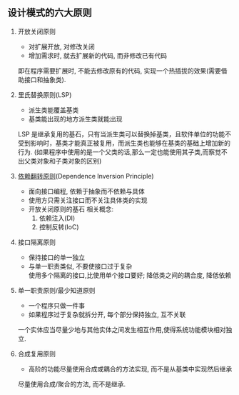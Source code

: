 ## 设计模式的六大原则
1. 开放关闭原则  
   - 对扩展开放, 对修改关闭
   - 增加需求时, 就去扩展新的代码, 而非修改已有代码  
   
   即在程序需要扩展时, 不能去修改原有的代码, 实现一个热插拔的效果(需要借助接口和抽象类).
2. 里氏替换原则(LSP)  
   - 派生类能覆盖基类
   - 基类能出现的地方派生类就能出现    

   LSP 是继承复用的基石，只有当派生类可以替换掉基类，且软件单位的功能不受到影响时，基类才能真正被复用，而派生类也能够在基类的基础上增加新的行为. (如果程序中使用的是一个父类的话,那么一定也能使用其子类,而察觉不出父类对象和子类对象的区别)
3. [依赖翻转原则](./依赖反转原则.md)(Dependence Inversion Principle)  
   - 面向接口编程, 依赖于抽象而不依赖与具体  
   - 使用方只需关注接口而不关注具体类的实现  
   - 开放关闭原则的基石
   相关概念:   
      1. 依赖注入(DI)
      2. 控制反转(IoC)
4. 接口隔离原则  
   - 保持接口的单一独立
   - 与单一职责类似, 不要使接口过于复杂  
   使用多个隔离的接口,比使用单个接口要好; 降低类之间的耦合度, 降低依赖
5. 单一职责原则/最少知道原则  
   - 一个程序只做一件事  
   - 如果程序过于复杂就拆分开, 每个部分保持独立, 互不关联   

   一个实体应当尽量少地与其他实体之间发生相互作用,使得系统功能模块相对独立.
6. 合成复用原则  
   - 高阶的功能尽量使用合成或耦合的方法实现, 而不是从基类中实现然后继承  

   尽量使用合成/聚合的方法, 而不是继承.